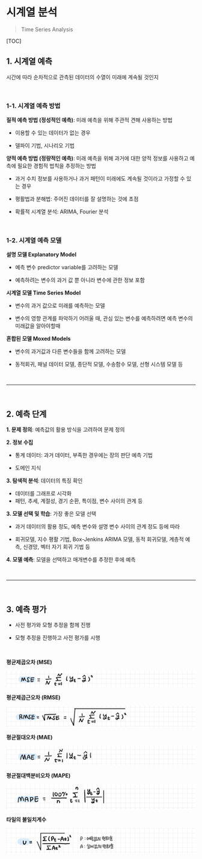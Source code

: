 # 시계열 분석

> Time Series Analysis

[TOC]

## 1. 시계열 예측 

시간에 따라 순차적으로 관측된 데이터의 수열이 미래에 계속될 것인지

<br>

### 1-1. 시계열 예측 방법

**질적 예측 방법 (정성적인 예측)**: 미래 예측을 위해 주관적 견해 사용하는 방법

- 이용할 수 있는 데이터가 없는 경우

- 델파이 기법, 시나리오 기법

**양적 예측 방법 (정량적인 예측)**: 미래 예측을 위해 과거에 대한 양적 정보를 사용하고 예측에 필요한 경험적 법칙을 추정하는 방법

- 과거 수치 정보를 사용하거나 과거 패턴이 미래에도 계속될 것이라고 가정할 수 있는 경우

- 평활법과 분해법: 주어진 데이터를 잘 설명하는 것에 초점
- 확률적 시계열 분석: ARIMA, Fourier 분석

<br>

### 1-2. 시계열 예측 모델

**설명 모델 Explanatory Model**

- 예측 변수 predictor variable를 고려하는 모델

- 예측하려는 변수의 과거 값 뿐 아니라 변수에 관한 정보 포함

**시계열 모델 Time Series Model**

- 변수의 과거 값으로 미래를 예측하는 모델

- 변수의 영향 관계를 파악하기 어려울 때, 관심 있는 변수를 예측하려면 예측 변수의 미래값을 알아야할때

**혼합된 모델 Moxed Models**

- 변수의 과거값과 다른 변수들을 함께 고려하는 모델

- 동적회귀, 패널 데이터 모델, 종단적 모델, 수송함수 모델, 선형 시스템 모델 등

<br>

---

<br>

## 2. 예측 단계

**1. 문제 정의**: 예측값의 활용 방식을 고려하여 문제 정의

**2. 정보 수집**

- 통계 데이터: 과거 데이터, 부족한 경우에는 장의 판단 예측 기법

- 도메인 지식

**3. 탐색적 분석**: 데이터의 특징 확인

- 데이터를 그래프로 시각화
- 패턴, 추세, 계절성, 경기 순환, 특이점, 변수 사이의 관계 등

**3. 모델 선택 및 학습**: 가장 좋은 모델 선택 

- 과거 데이터의 활용 정도, 예측 변수와 설명 변수 사이의 관계 정도 등에 따라

- 회귀모델, 지수 평활 기법, Box-Jenkins ARIMA 모델, 동적 회귀모델, 계층적 예측, 신경망, 벡터 자기 회귀 기법 등

**4. 모델 예측**: 모델을 선택하고 매개변수를 추정한 후에 예측

<br>

---

<br>

## 3. 예측 평가

- 사전 평가와 모형 추정을 함께 진행

- 모형 추정을 진행하고 사전 평가를 시행

<br>

**평균제곱오차 (MSE)**

![mse](README.assets/mse.jpg)

**평균제곱근오차 (RMSE)**

![rmse](README.assets/rmse.jpg)

**평균절대오차 (MAE)**

![mae](README.assets/mae.jpg)

**평균절대백분비오차 (MAPE)**

![mape](README.assets/mape.jpg)

**타일의 불일치계수**

![u](README.assets/u.jpg)